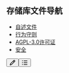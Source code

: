 <div class="Box-sc-g0xbh4-0 iRQGXA"><h2 class="_VisuallyHidden__VisuallyHidden-sc-11jhm7a-0 rTZSs"><font style="vertical-align: inherit;"><font style="vertical-align: inherit;">存储库文件导航</font></font></h2><nav aria-label="存储库文件" class="Box-sc-g0xbh4-0 dvTdPK"><ul role="list" class="UnderlineNav__NavigationList-sc-1jfr31k-0 bPgibo"><li class="Box-sc-g0xbh4-0 gwuIGu"><a href="#" aria-current="page" class="Link__StyledLink-sc-14289xe-0 vLMkZ"><span data-component="text" data-content="README" class="Box-sc-g0xbh4-0 kOgeFj"><font style="vertical-align: inherit;"><font style="vertical-align: inherit;">自述文件</font></font></span></a></li><li class="Box-sc-g0xbh4-0 gwuIGu"><a href="#" class="Link__StyledLink-sc-14289xe-0 bhqztV"><span data-component="text" data-content="Code of conduct" class="Box-sc-g0xbh4-0"><font style="vertical-align: inherit;"><font style="vertical-align: inherit;">行为守则</font></font></span></a></li><li class="Box-sc-g0xbh4-0 gwuIGu"><a href="#" class="Link__StyledLink-sc-14289xe-0 bhqztV"><span data-component="text" data-content="AGPL-3.0 license" class="Box-sc-g0xbh4-0"><font style="vertical-align: inherit;"><font style="vertical-align: inherit;">AGPL-3.0许可证</font></font></span></a></li><li class="Box-sc-g0xbh4-0 gwuIGu"><a href="#" class="Link__StyledLink-sc-14289xe-0 bhqztV"><span data-component="text" data-content="Security" class="Box-sc-g0xbh4-0"><font style="vertical-align: inherit;"><font style="vertical-align: inherit;">安全</font></font></span></a></li></ul></nav><button data-component="IconButton" type="button" aria-label="编辑文件" title="编辑文件" data-size="small" data-no-visuals="true" class="types__StyledButton-sc-ws60qy-0 cLeluw" data-hotkey="e,Shift+E"><svg aria-hidden="true" focusable="false" role="img" class="octicon octicon-pencil" viewBox="0 0 16 16" width="16" height="16" fill="currentColor" style="display:inline-block;user-select:none;vertical-align:text-bottom;overflow:visible"><path d="M11.013 1.427a1.75 1.75 0 0 1 2.474 0l1.086 1.086a1.75 1.75 0 0 1 0 2.474l-8.61 8.61c-.21.21-.47.364-.756.445l-3.251.93a.75.75 0 0 1-.927-.928l.929-3.25c.081-.286.235-.547.445-.758l8.61-8.61Zm.176 4.823L9.75 4.81l-6.286 6.287a.253.253 0 0 0-.064.108l-.558 1.953 1.953-.558a.253.253 0 0 0 .108-.064Zm1.238-3.763a.25.25 0 0 0-.354 0L10.811 3.75l1.439 1.44 1.263-1.263a.25.25 0 0 0 0-.354Z"></path></svg></button><button style="--button-color:fg.subtle" type="button" aria-label="大纲" id=":Rr9ab:" aria-haspopup="true" tabindex="0" class="types__StyledButton-sc-ws60qy-0 jPraEl"><svg aria-hidden="true" focusable="false" role="img" class="octicon octicon-list-unordered" viewBox="0 0 16 16" width="16" height="16" fill="currentColor" style="display:inline-block;user-select:none;vertical-align:text-bottom;overflow:visible"><path d="M5.75 2.5h8.5a.75.75 0 0 1 0 1.5h-8.5a.75.75 0 0 1 0-1.5Zm0 5h8.5a.75.75 0 0 1 0 1.5h-8.5a.75.75 0 0 1 0-1.5Zm0 5h8.5a.75.75 0 0 1 0 1.5h-8.5a.75.75 0 0 1 0-1.5ZM2 14a1 1 0 1 1 0-2 1 1 0 0 1 0 2Zm1-6a1 1 0 1 1-2 0 1 1 0 0 1 2 0ZM2 4a1 1 0 1 1 0-2 1 1 0 0 1 0 2Z"></path></svg></button></div>
